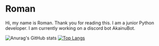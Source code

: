 # Roman

Hi, my name is Roman. Thank you for reading this. I am a junior Python developer. I am currently working on a discord bot AkainuBot.

![Anurag's GitHub stats](https://github-readme-stats.vercel.app/api?username=SayHelloRoman&show_icons=true&include_all_commits=true)
[![Top Langs](https://github-readme-stats.vercel.app/api/top-langs/?username=SayHelloRoman&layout=compact&langs_count=8)](https://github.com/anuraghazra/github-readme-stats)



